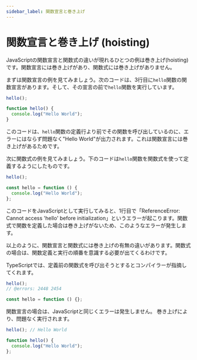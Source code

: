 ```yaml
---
sidebar_label: 関数宣言と巻き上げ
---
```


# 関数宣言と巻き上げ (hoisting)

JavaScriptの関数宣言と関数式の違いが現れるひとつの例は巻き上げ(hoisting)です。関数宣言には巻き上げがあり、関数式には巻き上げがありません。

まずは関数宣言の例を見てみましょう。次のコードは、3行目に`hello`関数の関数宣言があります。そして、その宣言の前で`hello`関数を実行しています。

```js twoslash
hello();

function hello() {
  console.log("Hello World");
}
```

このコードは、`hello`関数の定義行より前でその関数を呼び出しているのに、エラーにはならず問題なく"Hello World"が出力されます。これは関数宣言には巻き上げがあるためです。

次に関数式の例を見てみましょう。下のコードは`hello`関数を関数式を使って定義するようにしたものです。

```js twoslash
hello();

const hello = function () {
  console.log("Hello World");
};
```

このコードをJavaScriptとして実行してみると、1行目で「ReferenceError: Cannot access 'hello' before initialization」というエラーが起こります。関数式で関数を定義した場合は巻き上げがないため、このようなエラーが発生します。

以上のように、関数宣言と関数式には巻き上げの有無の違いがあります。関数式の場合は、関数定義と実行の順番を意識する必要が出てくるわけです。

TypeScriptでは、定義前の関数式を呼び出そうとするとコンパイラーが指摘してくれます。

```ts twoslash
hello();
// @errors: 2448 2454

const hello = function () {};
```

関数宣言の場合は、JavaScriptと同じくエラーは発生しません。
巻き上げにより、問題なく実行されます。
```ts
hello(); // Hello World

function hello() {
  console.log("Hello World");
};
```
